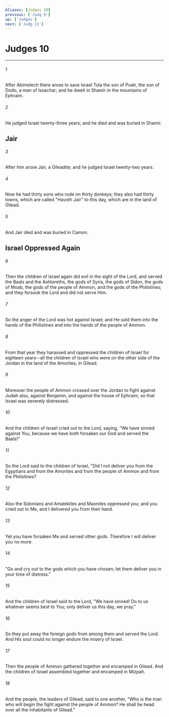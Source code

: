 ```yaml
---
Aliases: [Judges 10]
previous: ['Judg 9']
up: ['Judges']
next: ['Judg 11']
---
```

# Judges 10

***


###### 1 
After Abimelech there arose to save Israel Tola the son of Puah, the son of Dodo, a man of Issachar; and he dwelt in Shamir in the mountains of Ephraim. 

###### 2 
He judged Israel twenty-three years; and he died and was buried in Shamir.

## Jair 

###### 3 
After him arose Jair, a Gileadite; and he judged Israel twenty-two years. 

###### 4 
Now he had thirty sons who rode on thirty donkeys; they also had thirty towns, which are called "Havoth Jair" to this day, which are in the land of Gilead. 

###### 5 
And Jair died and was buried in Camon.

## Israel Oppressed Again 

###### 6 
Then the children of Israel again did evil in the sight of the Lord, and served the Baals and the Ashtoreths, the gods of Syria, the gods of Sidon, the gods of Moab, the gods of the people of Ammon, and the gods of the Philistines; and they forsook the Lord and did not serve Him. 

###### 7 
So the anger of the Lord was hot against Israel; and He sold them into the hands of the Philistines and into the hands of the people of Ammon. 

###### 8 
From that year they harassed and oppressed the children of Israel for eighteen years--all the children of Israel who were on the other side of the Jordan in the land of the Amorites, in Gilead. 

###### 9 
Moreover the people of Ammon crossed over the Jordan to fight against Judah also, against Benjamin, and against the house of Ephraim, so that Israel was severely distressed. 

###### 10 
And the children of Israel cried out to the Lord, saying, "We have sinned against You, because we have both forsaken our God and served the Baals!" 

###### 11 
So the Lord said to the children of Israel, "Did I not deliver you from the Egyptians and from the Amorites and from the people of Ammon and from the Philistines? 

###### 12 
Also the Sidonians and Amalekites and Maonites oppressed you; and you cried out to Me, and I delivered you from their hand. 

###### 13 
Yet you have forsaken Me and served other gods. Therefore I will deliver you no more. 

###### 14 
"Go and cry out to the gods which you have chosen; let them deliver you in your time of distress." 

###### 15 
And the children of Israel said to the Lord, "We have sinned! Do to us whatever seems best to You; only deliver us this day, we pray." 

###### 16 
So they put away the foreign gods from among them and served the Lord. And His soul could no longer endure the misery of Israel. 

###### 17 
Then the people of Ammon gathered together and encamped in Gilead. And the children of Israel assembled together and encamped in Mizpah. 

###### 18 
And the people, the leaders of Gilead, said to one another, "Who is the man who will begin the fight against the people of Ammon? He shall be head over all the inhabitants of Gilead."
